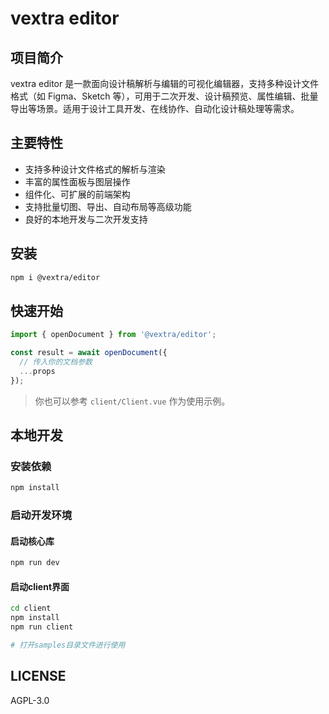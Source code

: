 # vextra editor

## 项目简介
vextra editor 是一款面向设计稿解析与编辑的可视化编辑器，支持多种设计文件格式（如 Figma、Sketch 等），可用于二次开发、设计稿预览、属性编辑、批量导出等场景。适用于设计工具开发、在线协作、自动化设计稿处理等需求。

## 主要特性
- 支持多种设计文件格式的解析与渲染
- 丰富的属性面板与图层操作
- 组件化、可扩展的前端架构
- 支持批量切图、导出、自动布局等高级功能
- 良好的本地开发与二次开发支持

## 安装

```bash
npm i @vextra/editor
```

## 快速开始

```ts
import { openDocument } from '@vextra/editor';

const result = await openDocument({
  // 传入你的文档参数
  ...props
});
```

> 你也可以参考 `client/Client.vue` 作为使用示例。


## 本地开发

### 安装依赖

```bash
npm install
```

### 启动开发环境

#### 启动核心库

```bash
npm run dev
```

#### 启动client界面

```bash
cd client
npm install
npm run client

# 打开samples目录文件进行使用
```

## LICENSE

AGPL-3.0
